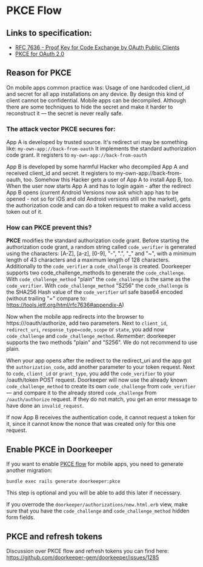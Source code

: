 # PKCE Flow

## Links to specification:

* [RFC 7636 - Proof Key for Code Exchange by OAuth Public Clients](https://tools.ietf.org/html/rfc7636)
* [PKCE for OAuth 2.0](https://oauth.net/2/pkce/)

## Reason for **PKCE**

On mobile apps common practice was: Usage of one hardcoded client_id and secret for all app installations on
any device. By design this kind of client cannot be confidential. Mobile apps can be decompiled.
Although there are some techniques to hide the secret and make it harder to reconstruct it — the secret is
never really safe.

### The attack vector **PKCE** secures for:

App A is developed by trusted source. It's redirect uri may be something like: `my-own-app://back-from-oauth`
It implements the standard authorization code grant. It registers to `my-own-app://back-from-oauth`

App B is developed by some harmful Hacker who decompiled App A and received client_id and secret. It registers
to my-own-app://back-from-oauth, too. Somehow this Hacker gets a user of App A to install App B, too.
When the user now starts App A and has to login again - after the redirect App B opens (current Android
Versions now ask which app has to be opened - not so for iOS and old Android versions still on the market),
gets the authorization code and can do a token request to make a valid access token out of it.

### How can **PKCE** prevent this?

**PKCE** modifies the standard authorization code grant. Before starting the authorization code grant, a
random string called `code_verifier` is generated using the characters: [A-Z], [a-z], [0-9], "-", ".", "_"
and "~", with a minimum length of 43 characters and a maximum length of 128 characters. Additionally to the
`code_verifier` a `code_challenge` is created. Doorkeeper supports two code_challenge_methods to generate
the `code_challenge`. With `code_challenge_method` "plain" the `code_challenge` is the same as the `code_verifier`.
With `code_challenge_method` "S256" the `code_challenge` is the SHA256 Hash value of the `code_verifier` url
safe base64 encoded (without trailing "=" compare to: https://tools.ietf.org/html/rfc7636#appendix-A)

Now when the mobile app redirects into the browser to https://<doorkeeper-app>/oauth/authorize, add two
parameters. Next to `client_id`, `redirect_uri`, `response_type=code`, `scope` or `state`, you add now
`code_challenge` and `code_challenge_method`. *Remember*: doorkeeper supports the two methods "plain" and
"S256". We do not recommend to use plain.

When your app opens after the redirect to the redirect_uri and the app got the `authorization_code`,
add another parameter to your token request. Next to `code`, `client_id` or `grant_type`, you add the
`code_verifier` to your /oauth/token POST request. Doorkeeper will now use the already known
`code_challenge_method` to create its own `code_challenge` from `code_verifier` — and compare it to
the already stored `code_challenge` from `/oauth/authorize` request. If they do not match, you get an
error message to have done an `invalid_request`.

If now App B receives the authentication code, it cannot request a token for it, since it cannot know the nonce that was created only for this one request.

## Enable PKCE in Doorkeeper

If you want to enable [PKCE flow](https://tools.ietf.org/html/rfc7636) for mobile apps, you need to
generate another migration:

```text
bundle exec rails generate doorkeeper:pkce
```

This step is optional and you will be able to add this later if necessary.

If you overrode the `doorkeeper/authorizations/new.html.erb` view, make sure that you have the `code_challenge` and `code_challenge_method` hidden form fields.

## PKCE and refresh tokens

Discussion over PKCE flow and refresh tokens you can find here: https://github.com/doorkeeper-gem/doorkeeper/issues/1285
